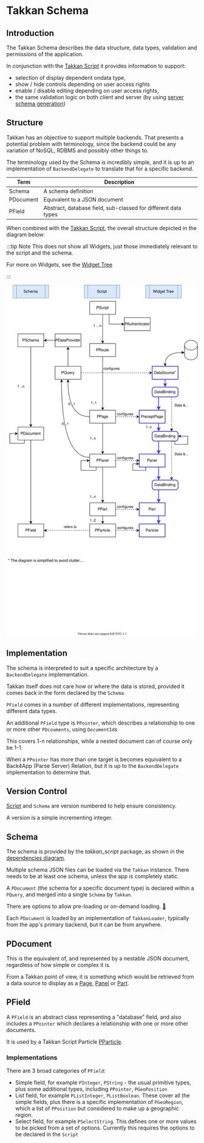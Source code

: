 # Takkan Schema

## Introduction

The Takkan Schema describes the data structure, data types, validation and permissions of the application.  

In conjunction with the [Takkan Script](precept-script.md) it provides information to support:

- selection of display dependent ondata type,
- show / hide controls depending on user access rights
- enable / disable editing depending on user access rights,
- the same validation logic on both client and server (by using [server schema generation](server-side.md))

## Structure

Takkan has an objective to support multiple backends.  That presents a potential problem with terminology, since the backend could be any variation of NoSQL, RDBMS and possibly other things to.

The terminology used by the Schema is incredibly simple, and it is up to an implementation of `BackendDelegate` to translate that for a specific backend.


| Term      | Description                                                    |
|-----------|----------------------------------------------------------------|
| Schema   | A schema definition                                            |
| PDocument | Equivalent to a JSON document                                  |
| PField    | Abstract, database field, sub-classed for different data types |                                                                                                  | Field     | Field |


When combined with the [Takkan Script](./precept-script.md), the overall structure depicted in the diagram below:

:::tip Note
This does not show all Widgets, just those immediately relevant to the script and the schema.

For more on Widgets, see the [Widget Tree](./widget-tree.md)

::: 


![overview diagram](../images/precept-overview.svg)

## Implementation

The schema is interpreted to suit a specific architecture by a `BackendDelegate` implementation.

Takkan itself does not care how or where the data is stored, provided it comes back in the form declared by the `Schema`.

`PField` comes in a number of different implementations, representing different data types.

An additional `PField` type is `PPointer`, which describes a relationship to one or more other `PDcouments`, using `DocumentId`s
 
This covers 1-n relationships, while a nested document can of course only be 1-1.

When a `PPointer` has more than one target is becomes equivalent to a Back4App (Parse Server) Relation, but it is up to the `BackendDelegate` implementation to determine that.


## Version Control

[Script](./precept-script.md) and `Schema` are version numbered to help ensure consistency.

A version is a simple incrementing integer.

## Schema

The schema is provided by the *takkan_script* package, as shown in the [dependencies diagram](./installation.md#dependencies).

Multiple schema JSON files can be loaded via the `Takkan` instance. There needs to be at least one schema, unless the app is completely static.

A `PDocument` (the schema for a specific document type) is declared within a `PQuery`, and merged into a single `Schema` by `Takkan`.

There are options to allow pre-loading or on-demand loading. [:thinking:](https://gitlab.com/precept1/precept-client/-/issues/25)

Each `PDocument` is loaded by an implementation of `TakkanLoader`, typically from the app's primary backend, but it can be from anywhere.


## PDocument

This is the equivalent of, and represented by a nestable JSON document, regardless of how simple or complex it is.  

From a Takkan point of view, it is something which would be retrieved from a data source to display as a [Page](./precept-script.md#page), [Panel](./precept-script.md#panel) or [Part](./precept-script.md#part).


## PField

A `PField` is an abstract class representing a "database" field, and also includes a `PPointer` which declares a relationship with one or more other documents.
 
It is used by a Takkan Script Particle [PParticle](./precept-script.md#particle).


### Implementations

There are 3 broad categories of `PField`:

- Simple field, for example `PInteger`, `PString` - the usual primitive types, plus some additional types, including `PPointer`, `PGeoPosition`
- List field, for example `PListInteger`, `PListBoolean`.  These cover all the simple fields, plus there is a specific implementation of `PGeoRegion`, which a list of `PPosition` but considered to make up a geographic region.
- Select field, for example `PSelectString`.  This defines one or more values to be picked from a set of options.  Currently this requires the options to be declared in the `Script`


